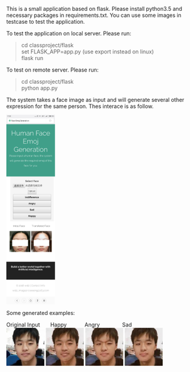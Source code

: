 This is a small application based on flask.
Please install python3.5 and necessary packages in requirements.txt.
You can use some images in testcase to test the application.

To test the application on local server. Please run:
> cd classproject/flask  
> set FLASK_APP=app.py (use export instead on linux)  
> flask run

To test on remote server. Please run:
> cd classproject/flask  
> python app.py

The system takes a face image as input and will generate several other expression for the same person.
Thes interace is as follow.

<img src="https://raw.githubusercontent.com/Nina0109/FaceEmojiTransfer/master/webdemo.png" alt="alt text" align="middle" height="500">

Some generated examples:
<div>Original Input &nbsp&nbsp&nbsp&nbsp&nbsp Happy &nbsp&nbsp&nbsp&nbsp&nbsp&nbsp&nbsp&nbsp&nbsp&nbsp Angry &nbsp&nbsp&nbsp&nbsp&nbsp&nbsp&nbsp&nbsp&nbsp&nbsp&nbsp&nbsp&nbsp Sad</div>
<div>
  <img src="https://raw.githubusercontent.com/Nina0109/FaceEmojiTransfer/master/static/gallery/origin1.jpg" alt="alt text" align="middle" width="100">
  <img src="https://raw.githubusercontent.com/Nina0109/FaceEmojiTransfer/master/static/gallery/happy1.jpg" alt="alt text" align="middle" width="100">
  <img src="https://raw.githubusercontent.com/Nina0109/FaceEmojiTransfer/master/static/gallery/angry1.jpg" alt="alt text" align="middle" width="100">
  <img src="https://raw.githubusercontent.com/Nina0109/FaceEmojiTransfer/master/static/gallery/sad1.jpg" alt="alt text" align="middle" width="100">
</div>
